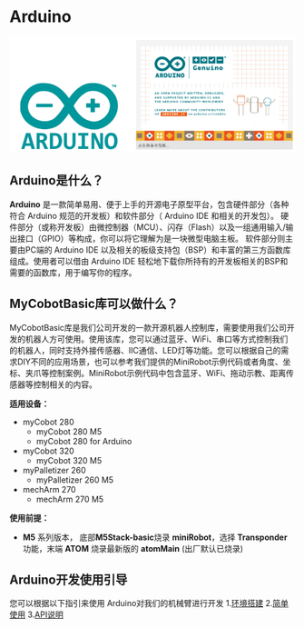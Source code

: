 # Arduino

![arduino](../../../resources\3-FunctionsAndApplications\6.developmentGuide\Arduino/ard-01.jpg)

## Arduino是什么？  

**Arduino** 是一款简单易用、便于上手的开源电子原型平台，包含硬件部分（各种符合 Arduino 规范的开发板）和软件部分（ Arduino IDE 和相关的开发包）。
硬件部分（或称开发板）由微控制器（MCU）、闪存（Flash）以及一组通用输入/输出接口（GPIO）等构成，你可以将它理解为是一块微型电脑主板。
软件部分则主要由PC端的 Arduino IDE 以及相关的板级支持包（BSP）和丰富的第三方函数库组成。使用者可以借由 Arduino IDE 轻松地下载你所持有的开发板相关的BSP和需要的函数库，用于编写你的程序。

## MyCobotBasic库可以做什么？
MyCobotBasic库是我们公司开发的一款开源机器人控制库，需要使用我们公司开发的机器人方可使用。使用该库，您可以通过蓝牙、WiFi、串口等方式控制我们的机器人，同时支持外接传感器、IIC通信、LED灯等功能。您可以根据自己的需求DIY不同的应用场景，也可以参考我们提供的MiniRobot示例代码或者角度、坐标、夹爪等控制案例。MiniRobot示例代码中包含蓝牙、WiFi、拖动示教、距离传感器等控制相关的内容。

**适用设备：**

- myCobot 280
  - myCobot 280 M5
  - myCobot 280 for Arduino <br>
- myCobot 320
  - myCobot 320 M5 <br>
- myPalletizer 260
  - myPalletizer 260 M5<br>
- mechArm 270
  - mechArm 270 M5<br>


**使用前提：**

- **M5** 系列版本， 底部**M5Stack-basic**烧录 **miniRobot**，选择 **Transponder** 功能，末端 **ATOM** 烧录最新版的 **atomMain** (出厂默认已烧录)



## Arduino开发使用引导

您可以根据以下指引来使用 Arduino对我们的机械臂进行开发
1.[环境搭建](./10.1-arduino_download.md)
2.[简单使用](./10.2-arduino_use.md)
3.[API说明](./10.3-api.md)
